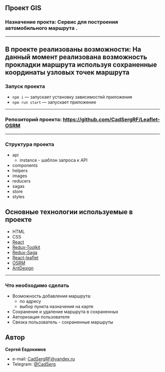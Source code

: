 ## Проект GIS
### Назначение прокта: Сервис для построения автомобильного маршрута .
---
В проекте реализованы возможности:
На данный момент реализована возможность прокладки маршрута используя 
сохраненные координаты узловых точек маршрута
---
### Запуск проекта

  - `npm i` — запускает установку зависимостей приложения
  - `npm run start` — запускает приложение

---
### Репозиторий проекта: https://github.com/CadSergRF/Leaflet-OSRM

---
### Структура проекта
- api
  - instance - шаблон запроса к API 
- components
- helpers
- images
- reducers
- sagas
- store
- styles

## Основные технологии используемые в проекте

- HTML
- CSS
- [React](https://ru.react.js.org/)
- [Redux-Toolkit](https://redux-toolkit.js.org/)
- [Redux-Saga](https://redux-saga.js.org/)
- [React-leaflet](https://react-leaflet.js.org/)
- [OSRM](https://project-osrm.org/)
- [AntDesign](https://ant.design/)

---
### Что необходимо сделать

- Возможность добавления маршрута:
  - по адресу
  - выбор пункта назначения на карте
- Сохранение и удаление маршрута в сохраненных
- Авторизация пользователя
- Связка пользователь - сохраненные маршруты

## Автор

**Сергей Евдокимов**

- e-mail: [CadSergRF@yandex.ru](mailto:CadSergRF@yandex.ru)
- Telegram: [@CadSerg](https://t.me/CadSerg)